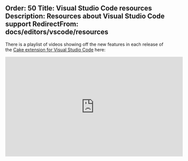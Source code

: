 Order: 50
Title: Visual Studio Code resources
Description: Resources about Visual Studio Code support
RedirectFrom: docs/editors/vscode/resources
---

There is a playlist of videos showing off the new features in each release of the [Cake extension for Visual Studio Code] here:

<iframe width="560" height="315" src="https://www.youtube.com/embed/videoseries?list=PL84yg23i9GBg7_7an5Qbo0Qllg-l2e-q-" frameborder="0" gesture="media" allowfullscreen></iframe>

[Cake extension for Visual Studio Code]: https://marketplace.visualstudio.com/items/cake-build.cake-vscode
